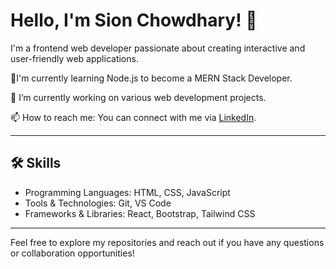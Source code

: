 # Hello, I'm Sion Chowdhary! 👋

I'm a frontend web developer passionate about creating interactive and user-friendly web applications. 

🌱I'm currently learning Node.js to become a MERN Stack Developer.

🔭 I’m currently working on various web development projects.

📫 How to reach me: You can connect with me via [LinkedIn]((https://www.linkedin.com/in/sion-chowdhary-a19113246/)).

---

## 🛠️ Skills

- Programming Languages: HTML, CSS, JavaScript
- Tools & Technologies: Git, VS Code
- Frameworks & Libraries: React, Bootstrap, Tailwind CSS

---

Feel free to explore my repositories and reach out if you have any questions or collaboration opportunities!
